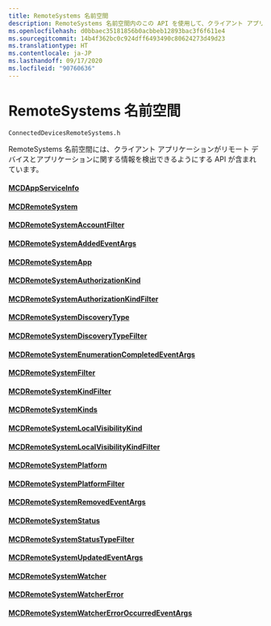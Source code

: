 ```yaml
---
title: RemoteSystems 名前空間
description: RemoteSystems 名前空間内のこの API を使用して、クライアント アプリがリモート デバイスとアプリケーションに関する情報を検出できるようにします。
ms.openlocfilehash: d0bbaec35181856b0acbbeb12893bac3f6f611e4
ms.sourcegitcommit: 14b4f362bc0c924dff6493490c80624273d49d23
ms.translationtype: HT
ms.contentlocale: ja-JP
ms.lasthandoff: 09/17/2020
ms.locfileid: "90760636"
---
```

# <a name="remotesystems-namespace"></a>RemoteSystems 名前空間
```
ConnectedDevicesRemoteSystems.h
```

RemoteSystems 名前空間には、クライアント アプリケーションがリモート デバイスとアプリケーションに関する情報を検出できるようにする API が含まれています。

#### <a name="mcdappserviceinfo"></a>[MCDAppServiceInfo](MCDAppServiceInfo.md)
#### <a name="mcdremotesystem"></a>[MCDRemoteSystem](MCDRemoteSystem.md)
#### <a name="mcdremotesystemaccountfilter"></a>[MCDRemoteSystemAccountFilter](MCDRemoteSystemAccountFilter.md)
#### <a name="mcdremotesystemaddedeventargs"></a>[MCDRemoteSystemAddedEventArgs](MCDRemoteSystemAddedEventArgs.md)
#### <a name="mcdremotesystemapp"></a>[MCDRemoteSystemApp](MCDRemoteSystemApp.md)
#### <a name="mcdremotesystemauthorizationkind"></a>[MCDRemoteSystemAuthorizationKind](MCDRemoteSystemAuthorizationKind.md)
#### <a name="mcdremotesystemauthorizationkindfilter"></a>[MCDRemoteSystemAuthorizationKindFilter](MCDRemoteSystemAuthorizationKindFilter.md)
#### <a name="mcdremotesystemdiscoverytype"></a>[MCDRemoteSystemDiscoveryType](MCDRemoteSystemDiscoveryType.md)
#### <a name="mcdremotesystemdiscoverytypefilter"></a>[MCDRemoteSystemDiscoveryTypeFilter](MCDRemoteSystemDiscoveryTypeFilter.md)
#### <a name="mcdremotesystemenumerationcompletedeventargs"></a>[MCDRemoteSystemEnumerationCompletedEventArgs](MCDRemoteSystemEnumerationCompletedEventArgs.md)
#### <a name="mcdremotesystemfilter"></a>[MCDRemoteSystemFilter](MCDRemoteSystemFilter.md)
#### <a name="mcdremotesystemkindfilter"></a>[MCDRemoteSystemKindFilter](MCDRemoteSystemKindFilter.md)
#### <a name="mcdremotesystemkinds"></a>[MCDRemoteSystemKinds](MCDRemoteSystemKinds.md)
#### <a name="mcdremotesystemlocalvisibilitykind"></a>[MCDRemoteSystemLocalVisibilityKind](MCDRemoteSystemLocalVisibilityKind.md)
#### <a name="mcdremotesystemlocalvisibilitykindfilter"></a>[MCDRemoteSystemLocalVisibilityKindFilter](MCDRemoteSystemLocalVisibilityKindFilter.md)
#### <a name="mcdremotesystemplatform"></a>[MCDRemoteSystemPlatform](MCDRemoteSystemPlatform.md)
#### <a name="mcdremotesystemplatformfilter"></a>[MCDRemoteSystemPlatformFilter](MCDRemoteSystemPlatformFilter.md)
#### <a name="mcdremotesystemremovedeventargs"></a>[MCDRemoteSystemRemovedEventArgs](MCDRemoteSystemRemovedEventArgs.md)
#### <a name="mcdremotesystemstatus"></a>[MCDRemoteSystemStatus](MCDRemoteSystemStatus.md)
#### <a name="mcdremotesystemstatustypefilter"></a>[MCDRemoteSystemStatusTypeFilter](MCDRemoteSystemStatusTypeFilter.md)
#### <a name="mcdremotesystemupdatedeventargs"></a>[MCDRemoteSystemUpdatedEventArgs](MCDRemoteSystemUpdatedEventArgs.md)
#### <a name="mcdremotesystemwatcher"></a>[MCDRemoteSystemWatcher](MCDRemoteSystemWatcher.md)
#### <a name="mcdremotesystemwatchererror"></a>[MCDRemoteSystemWatcherError](MCDRemoteSystemWatcherError.md)
#### <a name="mcdremotesystemwatchererroroccurredeventargs"></a>[MCDRemoteSystemWatcherErrorOccurredEventArgs](MCDRemoteSystemWatcherErrorOccurredEventArgs.md)